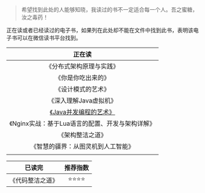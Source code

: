> 希望找到此处的人能够知晓，我读过的书不一定适合每一个人。吾之蜜糖，汝之毒药！

正在读或者已经读过的电子书，如果列在此处却不能在文件中找到此书，表明该电子书可以在微信读书平台找到。



|                      正在读                      |
| :----------------------------------------------: |
|             《分布式架构原理与实践》             |
|                《你是你吃出来的》                |
|                《设计模式的艺术》                |
|              《深入理解Java虚拟机》              |
|   [《Java并发编程的艺术》](Java并发编程的艺术)   |
| 《Nginx实战：基于Lua语言的配置、开发与架构详解》 |
|                 《架构整洁之道》                 |
|        《智慧的疆界：从图灵机到人工智能》        |
|                                                  |



|      已读完      | 推荐指数 |
| :--------------: | :------: |
| 《代码整洁之道》 |   ⭐⭐⭐⭐   |





